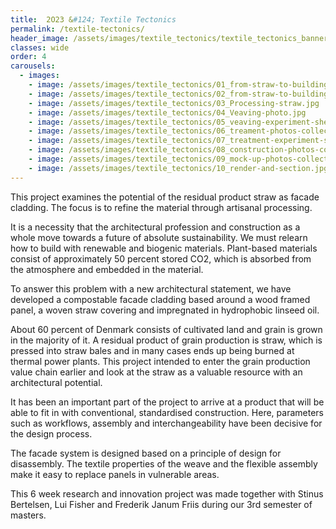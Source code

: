 ```yaml
---
title:  2O23 &#124; Textile Tectonics
permalink: /textile-tectonics/
header_image: /assets/images/textile_tectonics/textile_tectonics_banner.jpg
classes: wide
order: 4
carousels:
  - images: 
    - image: /assets/images/textile_tectonics/01_from-straw-to-building_1.png
    - image: /assets/images/textile_tectonics/02_from-straw-to-building-2.jpg
    - image: /assets/images/textile_tectonics/03_Processing-straw.jpg
    - image: /assets/images/textile_tectonics/04_Veaving-photo.jpg
    - image: /assets/images/textile_tectonics/05_veaving-experiment-sheets.jpg
    - image: /assets/images/textile_tectonics/06_treament-photos-collected.jpg
    - image: /assets/images/textile_tectonics/07_treatment-experiment-sheets.jpg
    - image: /assets/images/textile_tectonics/08_construction-photos-collected.jpg
    - image: /assets/images/textile_tectonics/09_mock-up-photos-collected.jpg
    - image: /assets/images/textile_tectonics/10_render-and-section.jpg
---
```


This project examines the potential of the residual product straw as facade cladding. The focus is to refine the material through artisanal processing.

<!--more-->

It is a necessity that the architectural profession and construction as a whole move towards a future of absolute sustainability. We must relearn how to build with renewable and biogenic materials. Plant-based materials consist of approximately 50 percent stored CO2, which is absorbed from the atmosphere and embedded in the material.

To answer this problem with a new architectural statement, we have developed a compostable facade cladding based around a wood framed panel, a woven straw covering and impregnated in hydrophobic linseed oil.

About 60 percent of Denmark consists of cultivated land and grain is grown in the majority of it. A residual product of grain production is straw, which is pressed into straw bales and in many cases ends up being burned at thermal power plants. This project intended to enter the grain production value chain earlier and look at the straw as a valuable resource with an architectural potential.

It has been an important part of the project to arrive at a product that will be able to fit in with conventional, standardised construction. Here, parameters such as workflows, assembly and interchangeability have been decisive for the design process.

The facade system is designed based on a principle of design for disassembly. The textile properties of the weave and the flexible assembly make it easy to replace panels in vulnerable areas.

This 6 week research and innovation project was made together with Stinus Bertelsen, Lui Fisher and Frederik Janum Friis during our 3rd semester of masters.
